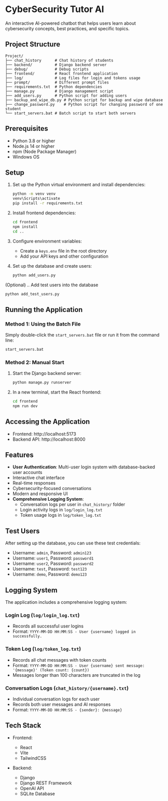 # CyberSecurity Tutor AI

An interactive AI-powered chatbot that helps users learn about cybersecurity concepts, best practices, and specific topics.

## Project Structure

```
Project/
├── chat_history      # Chat history of students
├── backend/          # Django backend server
├── debug/            # Debug scripts
├── frontend/         # React frontend application
├── log/              # Log files for login and tokens usage
├── prompt/           # Different prompt files
├── requirements.txt  # Python dependencies
├── manage.py         # Django management script
├── add_users.py      # Python script for adding users
├── backup_and_wipe_db.py # Python script for backup and wipe database
├── change_password.py    # Python script for changing password of one student
└── start_servers.bat # Batch script to start both servers
```

## Prerequisites

- Python 3.8 or higher
- Node.js 14 or higher
- npm (Node Package Manager)
- Windows OS

## Setup

1. Set up the Python virtual environment and install dependencies:
   ```bash
   python -m venv venv
   venv\Scripts\activate
   pip install -r requirements.txt
   ```

2. Install frontend dependencies:
   ```bash
   cd frontend
   npm install
   cd ..
   ```

3. Configure environment variables:
   - Create a `keys.env` file in the root directory
   - Add your API keys and other configuration

4. Set up the database and create users:
   ```bash
   python add_users.py
   ```

(Optional)
.. Add test users into the database
   ```bash
   python add_test_users.py
   ```

## Running the Application

### Method 1: Using the Batch File
Simply double-click the `start_servers.bat` file or run it from the command line:
```bash
start_servers.bat
```

### Method 2: Manual Start
1. Start the Django backend server:
   ```bash
   python manage.py runserver
   ```

2. In a new terminal, start the React frontend:
   ```bash
   cd frontend
   npm run dev
   ```

## Accessing the Application

- Frontend: http://localhost:5173
- Backend API: http://localhost:8000

## Features

- **User Authentication**: Multi-user login system with database-backed user accounts
- Interactive chat interface
- Real-time responses
- Cybersecurity-focused conversations
- Modern and responsive UI
- **Comprehensive Logging System**:
  - Conversation logs per user in `chat_history/` folder
  - Login activity logs in `log/login_log.txt`
  - Token usage logs in `log/token_log.txt`

## Test Users

After setting up the database, you can use these test credentials:

- Username: `admin`, Password: `admin123`
- Username: `user1`, Password: `password1`
- Username: `user2`, Password: `password2`
- Username: `test`, Password: `test123`
- Username: `demo`, Password: `demo123`

## Logging System

The application includes a comprehensive logging system:

### Login Log (`log/login_log.txt`)
- Records all successful user logins
- Format: `YYYY-MM-DD HH:MM:SS - User {username} logged in successfully.`

### Token Log (`log/token_log.txt`)
- Records all chat messages with token counts
- Format: `YYYY-MM-DD HH:MM:SS - User {username} sent message: '{message}' (Token count: {count})`
- Messages longer than 100 characters are truncated in the log

### Conversation Logs (`chat_history/{username}.txt`)
- Individual conversation logs for each user
- Records both user messages and AI responses
- Format: `YYYY-MM-DD HH:MM:SS - {sender}: {message}`

## Tech Stack

- Frontend:
  - React
  - Vite
  - TailwindCSS
  
- Backend:
  - Django
  - Django REST Framework
  - OpenAI API
  - SQLite Database 